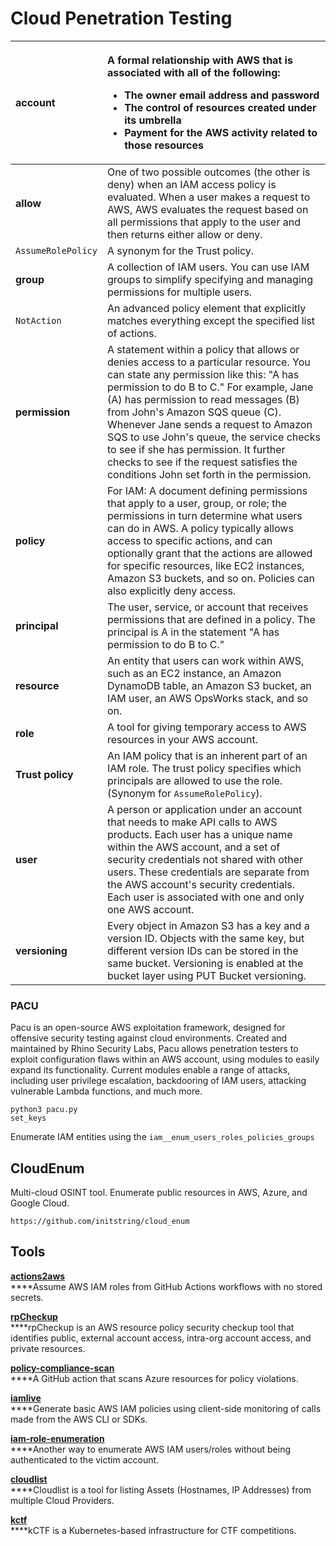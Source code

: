 # Cloud Penetration Testing

<table>
  <thead>
    <tr>
      <th style="text-align:left"><b>account</b>
      </th>
      <th style="text-align:left">
        <p>A formal relationship with AWS that is associated with all of the following:
          <br
          />
        </p>
        <ul>
          <li>The owner email address and password</li>
          <li>The control of resources created under its umbrella</li>
          <li>Payment for the AWS activity related to those resources</li>
        </ul>
      </th>
    </tr>
  </thead>
  <tbody>
    <tr>
      <td style="text-align:left"><b>allow</b>
      </td>
      <td style="text-align:left">One of two possible outcomes (the other is deny) when an IAM access policy
        is evaluated. When a user makes a request to AWS, AWS evaluates the request
        based on all permissions that apply to the user and then returns either
        allow or deny.</td>
    </tr>
    <tr>
      <td style="text-align:left"><code>AssumeRolePolicy</code>
      </td>
      <td style="text-align:left">A synonym for the Trust policy.</td>
    </tr>
    <tr>
      <td style="text-align:left"><b>group</b>
      </td>
      <td style="text-align:left">A collection of IAM users. You can use IAM groups to simplify specifying
        and managing permissions for multiple users.</td>
    </tr>
    <tr>
      <td style="text-align:left"><code>NotAction</code>
      </td>
      <td style="text-align:left">An advanced policy element that explicitly matches everything except the
        specified list of actions.</td>
    </tr>
    <tr>
      <td style="text-align:left"><b>permission</b>
      </td>
      <td style="text-align:left">A statement within a policy that allows or denies access to a particular
        resource. You can state any permission like this: &quot;A has permission
        to do B to C.&quot; For example, Jane (A) has permission to read messages
        (B) from John&apos;s Amazon SQS queue (C). Whenever Jane sends a request
        to Amazon SQS to use John&apos;s queue, the service checks to see if she
        has permission. It further checks to see if the request satisfies the conditions
        John set forth in the permission.</td>
    </tr>
    <tr>
      <td style="text-align:left"><b>policy</b>
      </td>
      <td style="text-align:left">For IAM: A document defining permissions that apply to a user, group,
        or role; the permissions in turn determine what users can do in AWS. A
        policy typically allows access to specific actions, and can optionally
        grant that the actions are allowed for specific resources, like EC2 instances,
        Amazon S3 buckets, and so on. Policies can also explicitly deny access.</td>
    </tr>
    <tr>
      <td style="text-align:left"><b>principal</b>
      </td>
      <td style="text-align:left">The user, service, or account that receives permissions that are defined
        in a policy. The principal is A in the statement &quot;A has permission
        to do B to C.&quot;</td>
    </tr>
    <tr>
      <td style="text-align:left"><b>resource</b>
      </td>
      <td style="text-align:left">An entity that users can work within AWS, such as an EC2 instance, an
        Amazon DynamoDB table, an Amazon S3 bucket, an IAM user, an AWS OpsWorks
        stack, and so on.</td>
    </tr>
    <tr>
      <td style="text-align:left"><b>role</b>
      </td>
      <td style="text-align:left">A tool for giving temporary access to AWS resources in your AWS account.</td>
    </tr>
    <tr>
      <td style="text-align:left"><b>Trust policy</b>
      </td>
      <td style="text-align:left">An IAM policy that is an inherent part of an IAM role. The trust policy
        specifies which principals are allowed to use the role. (Synonym for <code>AssumeRolePolicy</code>).</td>
    </tr>
    <tr>
      <td style="text-align:left"><b>user</b>
      </td>
      <td style="text-align:left">A person or application under an account that needs to make API calls
        to AWS products. Each user has a unique name within the AWS account, and
        a set of security credentials not shared with other users. These credentials
        are separate from the AWS account&apos;s security credentials. Each user
        is associated with one and only one AWS account.</td>
    </tr>
    <tr>
      <td style="text-align:left"><b>versioning</b>
      </td>
      <td style="text-align:left">Every object in Amazon S3 has a key and a version ID. Objects with the
        same key, but different version IDs can be stored in the same bucket. Versioning
        is enabled at the bucket layer using PUT Bucket versioning.</td>
    </tr>
  </tbody>
</table>

### PACU

Pacu is an open-source AWS exploitation framework, designed for offensive security testing against cloud environments. Created and maintained by Rhino Security Labs, Pacu allows penetration testers to exploit configuration flaws within an AWS account, using modules to easily expand its functionality. Current modules enable a range of attacks, including user privilege escalation, backdooring of IAM users, attacking vulnerable Lambda functions, and much more.

```text
python3 pacu.py
set_keys
```

Enumerate IAM entities using the `iam__enum_users_roles_policies_groups` 

## CloudEnum

Multi-cloud OSINT tool. Enumerate public resources in AWS, Azure, and Google Cloud.

```text
https://github.com/initstring/cloud_enum
```

## Tools

[**actions2aws**](https://github.com/glassechidna/actions2aws)   
****Assume AWS IAM roles from GitHub Actions workflows with no stored secrets.  
  
[**rpCheckup**](https://github.com/goldfiglabs/rpCheckup)   
****rpCheckup is an AWS resource policy security checkup tool that identifies public, external account access, intra-org account access, and private resources.  
  
[**policy-compliance-scan**](https://github.com/Azure/policy-compliance-scan)   
****A GitHub action that scans Azure resources for policy violations.

[**iamlive**](https://github.com/iann0036/iamlive)  
****Generate basic AWS IAM policies using client-side monitoring of calls made from the AWS CLI or SDKs.  
  
[**iam-role-enumeration**](https://gist.github.com/kmcquade/4d5788f8592953f5a3a65ec3f87385b4)  
****Another way to enumerate AWS IAM users/roles without being authenticated to the victim account.  
  
[**cloudlist**](https://github.com/projectdiscovery/cloudlist)  
****Cloudlist is a tool for listing Assets \(Hostnames, IP Addresses\) from multiple Cloud Providers.  
  
[**kctf**](https://github.com/google/kctf)  
****kCTF is a Kubernetes-based infrastructure for CTF competitions.

